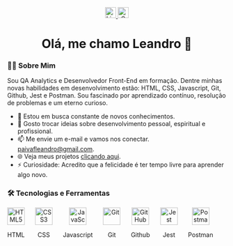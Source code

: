 <!---<div align="right">
  <img src="" height="150" alt="Logo" />
</div>--->

<div align="center">
  <a href="https://www.linkedin.com/in/leandro-paiva-749776232/">
    <img src="https://img.shields.io/static/v1?message=LinkedIn&logo=linkedin&label=&color=0077B5&logoColor=white&labelColor=&style=for-the-badge" height="25" alt="LinkedIn" />
  </a>
<!--   <a href="https://www.youtube.com/@l.paivadev">
    <img src="https://img.shields.io/static/v1?message=YouTube&logo=youtube&label=&color=FF0000&logoColor=white&labelColor=&style=for-the-badge" height="25" alt="YouTube" />
  </a> -->
  <a href="mailto:paivafleandro@gmail.com">
    <img src="https://img.shields.io/static/v1?message=Gmail&logo=gmail&label=&color=D14836&logoColor=white&labelColor=&style=for-the-badge" height="25" alt="Gmail" />
  </a>
</div>

<h1 align="center">Olá, me chamo Leandro 👋</h1>

<h3 align="left">👨‍💻 Sobre Mim</h3>

<p align="left">Sou QA Analytics e Desenvolvedor Front-End em formação. Dentre minhas novas habilidades em desenvolvimento estão: HTML, CSS, Javascript, Git, Github, Jest e Postman. Sou fascinado por aprendizado contínuo, resolução de problemas e um eterno curioso.</p>

<ul align="left">
  <li>🚀 Estou em busca constante de novos conhecimentos.</li>
  <li>💬 Gosto trocar ideias sobre desenvolvimento pessoal, espiritual e profissional.</li>
  <li>📫 Me envie um e-mail e vamos nos conectar. <a href="mailto:paivafleandro@gmail.com">paivafleandro@gmail.com</a>.</li>
  <li>🌐 Veja meus projetos <a href="https://lpaivaf.github.io/">clicando aqui</a>.</li>
  <li>⚡ Curiosidade: Acredito que a felicidade é ter tempo livre para aprender algo novo.</li>
</ul>

<h3 align="left">🛠 Tecnologias e Ferramentas</h3>

<div align="left">
  <div style="display: inline-block; text-align: center; margin-right: 20px;">
    <img src="https://cdn.jsdelivr.net/gh/devicons/devicon/icons/html5/html5-original.svg" height="40" alt="HTML5" />
    <p>HTML</p>
  </div>
  <div style="display: inline-block; text-align: center; margin-right: 20px;">
    <img src="https://cdn.jsdelivr.net/gh/devicons/devicon/icons/css3/css3-original.svg" height="40" alt="CSS3" />
    <p>CSS</p>
  </div>
  <div style="display: inline-block; text-align: center; margin-right: 20px;">
    <img src="https://cdn.jsdelivr.net/gh/devicons/devicon/icons/javascript/javascript-original.svg" height="40" alt="JavaScript" />
    <p>Javascript</p>
  </div>
  <div style="display: inline-block; text-align: center; margin-right: 20px;">
    <img src="https://cdn.jsdelivr.net/gh/devicons/devicon/icons/git/git-original.svg" height="40" alt="Git" />
    <p>Git</p>
  </div>
  <div style="display: inline-block; text-align: center; margin-right: 20px;">
    <img src="https://cdn.jsdelivr.net/gh/devicons/devicon/icons/github/github-original.svg" height="40" alt="GitHub" />
    <p>Github</p>
  </div>
  <div style="display: inline-block; text-align: center; margin-right: 20px;">
    <img src="https://cdn.jsdelivr.net/gh/devicons/devicon/icons/jest/jest-plain.svg" height="40" alt="Jest" />
    <p>Jest</p>
  </div>
  <div style="display: inline-block; text-align: center; margin-right: 20px;">
    <img src="https://cdn.jsdelivr.net/gh/devicons/devicon/icons/postman/postman-original.svg" height="40" alt="Postman" />
    <p>Postman</p>
  </div>
</div>




<!---
lpaivaf/lpaivaf is a ✨ special ✨ repository because its `README.md` (this file) appears on your GitHub profile.
You can click the Preview link to take a look at your changes.
--->
